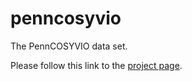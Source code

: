 # penncosyvio
The PennCOSYVIO data set.

Please follow this link to the [project page](https://daniilidis-group.github.io/penncosyvio). 
